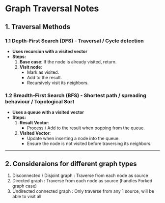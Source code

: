 # Graph Traversal Notes

## 1. Traversal Methods

### 1.1 Depth-First Search (DFS) - Traversal / Cycle detection
- **Uses recursion with a visited vector**  
- **Steps:**
  1. **Base case**: If the node is already visited, return.
  2. **Visit node**:
     - Mark as visited.
     - Add to the result.
     - Recursively visit its neighbors.

### 1.2 Breadth-First Search (BFS) - Shortest path / spreading behaviour / Topological Sort
- **Uses a queue with a visited vector**  
- **Steps:**
  1. **Result Vector**:
     - Process / Add to the result when popping from the queue.
  2. **Visited Vector**:
     - Update when inserting a node into the queue.
     - Ensure the node is not visited before traversing its neighbors.
---

## 2. Consideraions for different graph types
1. Disconnected / Disjoint graph : Traverse from each node as source
2. Directed graph : Traverse from each node as source (handles Forked graph case)
3. Undirected connected graph : Only traverse from any 1 source, will be able to visit all 
